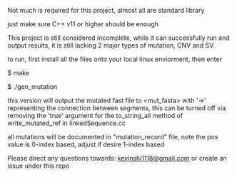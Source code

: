 Not much is required for this project, almost all are standard library

just make sure C++ v11 or higher should be enough

This project is still considered incomplete, while it can successfully run and output results,
it is still lacking 2 major types of mutation, CNV and SV.

to run, first install all the files onto your local linux enviorment, then enter

$ make

$ ./gen_mutation <fasta>

this version will output the mutated fast file to <mut_fasta> with '->' representing the connection between segments, this can be turned off via removing the 'true' argument for the to_string_all method of write_mutated_ref in linkedSequence.cc

all mutations will be documented in "mutation_record" file, note the pos value is 0-index based, adjust if desire 1-index based

Please direct any questions towards: kevinshi1118@gmail.com or create an issue under this repo
